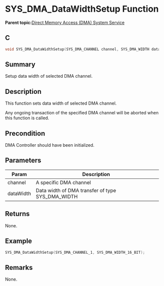 # SYS\_DMA\_DataWidthSetup Function

**Parent topic:**[Direct Memory Access \(DMA\) System Service](GUID-DB773A68-76AC-4900-8C7C-3AC9C38BE0BD.md)

## C

```c
void SYS_DMA_DataWidthSetup(SYS_DMA_CHANNEL channel, SYS_DMA_WIDTH dataWidth);
```

## Summary

Setup data width of selected DMA channel.

## Description

This function sets data width of selected DMA channel.

Any ongoing transaction of the specified DMA channel will be aborted when<br />this function is called.

## Precondition

DMA Controller should have been initialized.

## Parameters

|Param|Description|
|-----|-----------|
|channel|A specific DMA channel|
|dataWidth|Data width of DMA transfer of type SYS\_DMA\_WIDTH|

## Returns

None.

## Example

```c
SYS_DMA_DataWidthSetup(SYS_DMA_CHANNEL_1, SYS_DMA_WIDTH_16_BIT);
```

## Remarks

None.


